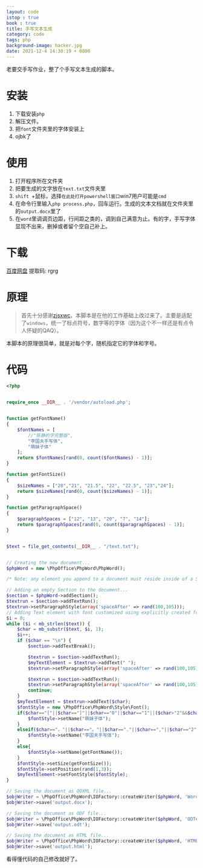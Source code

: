 ```yaml
---
layout: code
istop : true
book : true
title: 手写文本生成
category: code
tags: php
background-image: hacker.jpg
date: 2021-12-4 14:30:19 + 0800
---
```

老要交手写作业，整了个手写文本生成的脚本。

# 安装

1. 下载安装`php`
2. 解压文件。
3. 把`font`文件夹里的字体安装上
4. ojbk了

# 使用

1. 打开程序所在文件夹
2. 把要生成的文字放在`text.txt`文件夹里
3. `shift `+鼠标，选择`在此处打开powershell窗口`win7用户可能是`cmd`
4. 在命令行里输入`php process.php`，回车运行。生成的文本文档就在文件夹里的`output.docx`里了
5. 在`word`里调调页边距，行间距之类的，调到自己满意为止。有的字，手写字体显现不出来，删掉或者留个空自己补上。

# 下载

[百度网盘](https://pan.baidu.com/s/1smxI015kdivOlVySrJ5xJg) 提取码: rgrg

# 原理

> 首先十分感谢[zjsxwc](https://github.com/zjsxwc/handwrite-text)。本脚本是在他的工作基础上改过来了。主要是适配了`windows`，统一了标点符号，数字等的字体（因为这个不一样还是有点令人怀疑的QAQ）。


本脚本的原理很简单，就是对每个字，随机指定它的字体和字号。


# 代码

```php
<?php


require_once __DIR__ . '/vendor/autoload.php';


function getFontName()
{
    $fontNames = [
        //"陈静的字完整版",
        "李国夫手写体",
        "萌妹子体"
    ];
    return $fontNames[rand(0, count($fontNames) - 1)];
}

function getFontSize()
{
    $sizeNames = ["20","21", "21.5", "22", "22.5", "23","24"];
    return $sizeNames[rand(0, count($sizeNames) - 1)];
}

function getParagraphSpace()
{
    $paragraphSpaces = ["12", "13", "20", "7", "14"];
    return $paragraphSpaces[rand(0, count($paragraphSpaces) - 1)];
}


$text = file_get_contents(__DIR__ . "/text.txt");


// Creating the new document...
$phpWord = new \PhpOffice\PhpWord\PhpWord();

/* Note: any element you append to a document must reside inside of a Section. */

// Adding an empty Section to the document...
$section = $phpWord->addSection();
$textrun = $section->addTextRun();
$textrun->setParagraphStyle(array('spaceAfter' => rand(100,105)));
// Adding Text element with font customized using explicitly created font style object...
$i = 0;
while ($i < mb_strlen($text)) {
    $char = mb_substr($text, $i, 1);
    $i++;
    if ($char == "\n") {
        $section->addTextBreak();

        $textrun = $section->addTextRun();
        $myTextElement = $textrun->addText(" ");
        $textrun->setParagraphStyle(array('spaceAfter' => rand(100,105)));

        $textrun = $section->addTextRun();
        $textrun->setParagraphStyle(array('spaceAfter' => rand(100,105)));
        continue;
    }
    $myTextElement = $textrun->addText($char);
    $fontStyle = new \PhpOffice\PhpWord\Style\Font();
    if($char=="["||$char=="]"||$char=="0"||$char=="1"||($char>"2"&&$char<="9")){
        $fontStyle->setName("萌妹子体");
    }
    elseif($char=="，"||$char=="。"||$char=="."||$char==","||$char=="2"){
        $fontStyle->setName("李国夫手写体");
    }
    else{
        $fontStyle->setName(getFontName());
    }
    $fontStyle->setSize(getFontSize());
    $fontStyle->setPosition(rand(1,3));
    $myTextElement->setFontStyle($fontStyle);
}

// Saving the document as OOXML file...
$objWriter = \PhpOffice\PhpWord\IOFactory::createWriter($phpWord, 'Word2007');
$objWriter->save('output.docx');

// Saving the document as ODF file...
$objWriter = \PhpOffice\PhpWord\IOFactory::createWriter($phpWord, 'ODText');
$objWriter->save('output.odt');

// Saving the document as HTML file...
$objWriter = \PhpOffice\PhpWord\IOFactory::createWriter($phpWord, 'HTML');
$objWriter->save('output.html');
```

看得懂代码的自己修改就好了。
